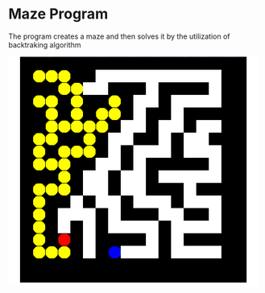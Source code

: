 # Maze Program
The program creates a maze and then solves it by the utilization of backtraking algorithm

![Maze backtracking](maze.png)
